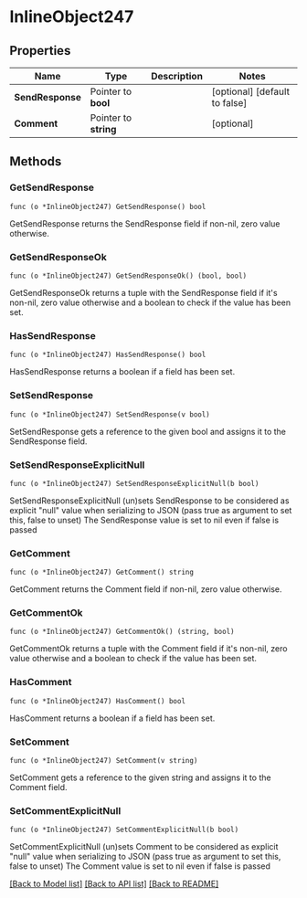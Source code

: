 # InlineObject247

## Properties

Name | Type | Description | Notes
------------ | ------------- | ------------- | -------------
**SendResponse** | Pointer to **bool** |  | [optional] [default to false]
**Comment** | Pointer to **string** |  | [optional] 

## Methods

### GetSendResponse

`func (o *InlineObject247) GetSendResponse() bool`

GetSendResponse returns the SendResponse field if non-nil, zero value otherwise.

### GetSendResponseOk

`func (o *InlineObject247) GetSendResponseOk() (bool, bool)`

GetSendResponseOk returns a tuple with the SendResponse field if it's non-nil, zero value otherwise
and a boolean to check if the value has been set.

### HasSendResponse

`func (o *InlineObject247) HasSendResponse() bool`

HasSendResponse returns a boolean if a field has been set.

### SetSendResponse

`func (o *InlineObject247) SetSendResponse(v bool)`

SetSendResponse gets a reference to the given bool and assigns it to the SendResponse field.

### SetSendResponseExplicitNull

`func (o *InlineObject247) SetSendResponseExplicitNull(b bool)`

SetSendResponseExplicitNull (un)sets SendResponse to be considered as explicit "null" value
when serializing to JSON (pass true as argument to set this, false to unset)
The SendResponse value is set to nil even if false is passed
### GetComment

`func (o *InlineObject247) GetComment() string`

GetComment returns the Comment field if non-nil, zero value otherwise.

### GetCommentOk

`func (o *InlineObject247) GetCommentOk() (string, bool)`

GetCommentOk returns a tuple with the Comment field if it's non-nil, zero value otherwise
and a boolean to check if the value has been set.

### HasComment

`func (o *InlineObject247) HasComment() bool`

HasComment returns a boolean if a field has been set.

### SetComment

`func (o *InlineObject247) SetComment(v string)`

SetComment gets a reference to the given string and assigns it to the Comment field.

### SetCommentExplicitNull

`func (o *InlineObject247) SetCommentExplicitNull(b bool)`

SetCommentExplicitNull (un)sets Comment to be considered as explicit "null" value
when serializing to JSON (pass true as argument to set this, false to unset)
The Comment value is set to nil even if false is passed

[[Back to Model list]](../README.md#documentation-for-models) [[Back to API list]](../README.md#documentation-for-api-endpoints) [[Back to README]](../README.md)


